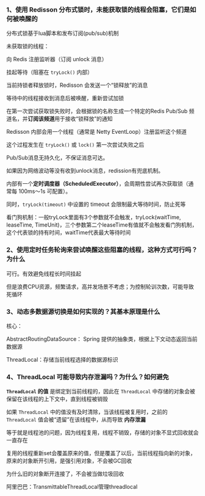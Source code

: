 ### 1、使用 Redisson 分布式锁时，未能获取锁的线程会阻塞，它们是如何被唤醒的

分布式锁基于lua脚本和发布订阅(pub/sub)机制

未获取锁的线程：

向 Redis 注册监听器（订阅 unlock 消息）

挂起等待（阻塞在 `tryLock()` 内部）

当前持锁者释放锁时，Redisson 会发送一个“锁释放”的消息

等待中的线程接收到消息后被唤醒，重新尝试加锁



在第一次尝试获取锁失败时，会根据锁的名称生成一个特定的Redis Pub/Sub 频道名，并**订阅该频道**用于接收“锁释放”的通知

Redisson 内部会用一个线程（通常是 Netty EventLoop）注册监听这个频道

这个过程发生在 `tryLock()` 或 `lock()` 第一次尝试失败之后



Pub/Sub消息无持久化，不保证消息可达。

如果因为网络波动等没有收到unlock消息，redission有兜底机制。

内部有一个**定时调度器（ScheduledExecutor）**，会周期性尝试再次获取锁（通常每 100ms～1s 可配置）。

同时，`tryLock(timeout)` 中设置的 timeout 会限制最大等待时间，防止死等



看门狗机制：一般tryLock里面有3个参数就不会触发，tryLock(waitTime, leaseTime, TimeUnit)，三个参数第二个leaseTime有值就不会触发看门狗机制，这个代表锁的持有时间，waitTime代表最大等待时间



### 2、使用定时任务轮询来尝试唤醒这些阻塞的线程，这种方式可行吗？为什么

可行。有效避免线程长时间挂起

但是浪费CPU资源，频繁请求，高并发场景不考虑；为控制轮训次数，可能导致死循环



### 3、动态多数据源切换是如何实现的？其基本原理是什么

核心：

AbstractRoutingDataSource：		Spring 提供的抽象类，根据上下文动态返回当前数据源

ThreadLocal：存储当前线程选择的数据源标识



### 4、ThreadLocal 可能导致内存泄漏吗？为什么？如何避免

**`ThreadLocal` 的值** 是绑定到当前线程的，因此在 `ThreadLocal` 中存储的对象会被保留在该线程的上下文中，直到线程被销毁

如果 `ThreadLocal` 中的值没有及时清除，当该线程被复用时，之前的 `ThreadLocal` 值会被“遗留”在该线程中，从而导致 **内存泄漏**

等于就是线程池的问题，因为线程复用，线程不销毁，存储的对象不显式回收就会一直存在

复用的线程重新set会覆盖原来的值，但是覆盖了以后，当前线程指向新的对象，原来的对象断开引用，是强引用对象，不会被GC回收

为什么旧的对象断开连接了，不会被当做垃圾回收



阿里巴巴：TransmittableThreadLocal管理threadlocal